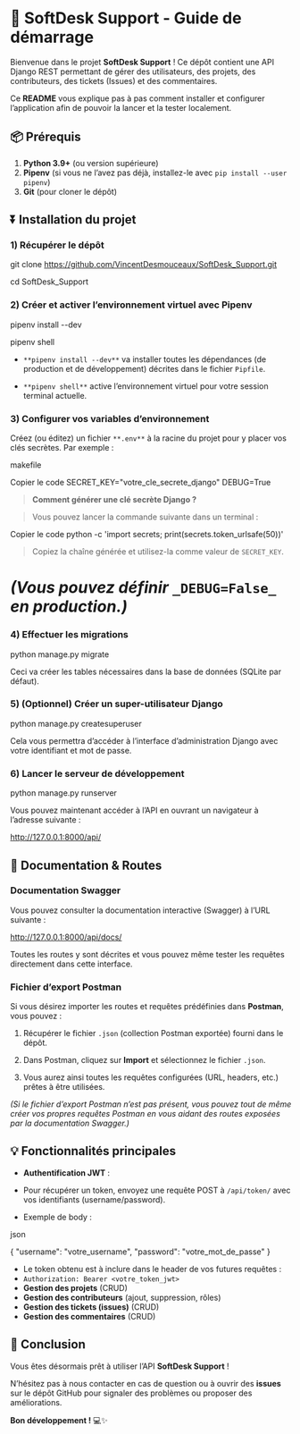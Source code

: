 # 🚀 SoftDesk Support - Guide de démarrage

Bienvenue dans le projet **SoftDesk Support** ! Ce dépôt contient une API Django REST permettant de gérer des utilisateurs, des projets, des contributeurs, des tickets (Issues) et des commentaires.

Ce **README** vous explique pas à pas comment installer et configurer l’application afin de pouvoir la lancer et la tester localement.

## 📦 Prérequis

1.  **Python 3.9+** (ou version supérieure)
2.  **Pipenv** (si vous ne l’avez pas déjà, installez-le avec `pip install --user pipenv`)
3.  **Git** (pour cloner le dépôt)

## ⏬ Installation du projet

### 1) Récupérer le dépôt


git clone https://github.com/VincentDesmouceaux/SoftDesk_Support.git

cd SoftDesk\_Support


### 2) Créer et activer l’environnement virtuel avec Pipenv

pipenv install --dev

pipenv shell

-   `**pipenv install --dev**` va installer toutes les dépendances (de production et de développement) décrites dans le fichier `Pipfile`.

-   `**pipenv shell**` active l’environnement virtuel pour votre session terminal actuelle.


### 3) Configurer vos variables d’environnement

Créez (ou éditez) un fichier `**.env**` à la racine du projet pour y placer vos clés secrètes. Par exemple :

makefile

Copier le code
SECRET\_KEY="votre\_cle\_secrete\_django"
DEBUG=True

> **Comment générer une clé secrète Django ?**

> Vous pouvez lancer la commande suivante dans un terminal :


Copier le code
python -c 'import secrets; print(secrets.token\_urlsafe(50))'

> Copiez la chaîne générée et utilisez-la comme valeur de `SECRET_KEY`.

# _(Vous pouvez définir_ `_DEBUG=False_` _en production.)_

### 4) Effectuer les migrations

python manage.py migrate

Ceci va créer les tables nécessaires dans la base de données (SQLite par défaut).

### 5) (Optionnel) Créer un super-utilisateur Django


python manage.py createsuperuser

Cela vous permettra d’accéder à l’interface d’administration Django avec votre identifiant et mot de passe.

### 6) Lancer le serveur de développement


python manage.py runserver

Vous pouvez maintenant accéder à l’API en ouvrant un navigateur à l’adresse suivante :

http://127.0.0.1:8000/api/

## 📖 Documentation & Routes

### Documentation Swagger

Vous pouvez consulter la documentation interactive (Swagger) à l’URL suivante :

http://127.0.0.1:8000/api/docs/

Toutes les routes y sont décrites et vous pouvez même tester les requêtes directement dans cette interface.

### Fichier d’export Postman

Si vous désirez importer les routes et requêtes prédéfinies dans **Postman**, vous pouvez :

1.  Récupérer le fichier `.json` (collection Postman exportée) fourni dans le dépôt.

2.  Dans Postman, cliquez sur **Import** et sélectionnez le fichier `.json`.

3.  Vous aurez ainsi toutes les requêtes configurées (URL, headers, etc.) prêtes à être utilisées.

_(Si le fichier d’export Postman n’est pas présent, vous pouvez tout de même créer vos propres requêtes Postman en vous aidant des routes exposées par la documentation Swagger.)_

## 💡 Fonctionnalités principales

-   **Authentification JWT** :

-   Pour récupérer un token, envoyez une requête POST à `/api/token/` avec vos identifiants (username/password).
-   Exemple de body :

json

{
  "username": "votre\_username",
  "password": "votre\_mot\_de\_passe"
}

-   Le token obtenu est à inclure dans le header de vos futures requêtes :
-   `Authorization: Bearer <votre_token_jwt>`
-   **Gestion des projets** (CRUD)
-   **Gestion des contributeurs** (ajout, suppression, rôles)
-   **Gestion des tickets (issues)** (CRUD)
-   **Gestion des commentaires** (CRUD)

## 🎉 Conclusion

Vous êtes désormais prêt à utiliser l’API **SoftDesk Support** !

N’hésitez pas à nous contacter en cas de question ou à ouvrir des **issues** sur le dépôt GitHub pour signaler des problèmes ou proposer des améliorations.

**Bon développement !** 💻✨